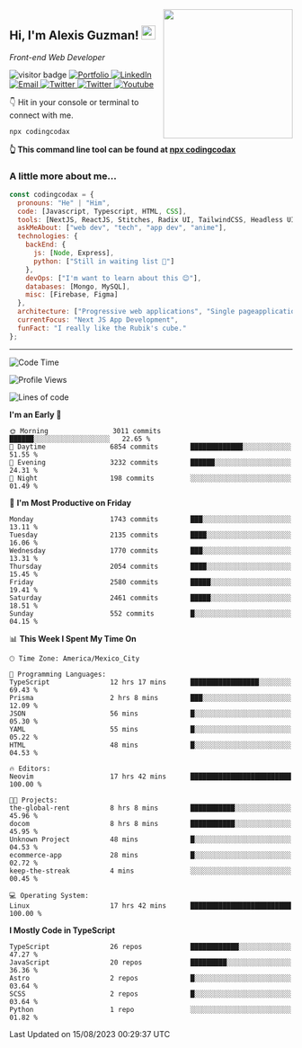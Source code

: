 <img align='right' src="https://media.giphy.com/media/M9gbBd9nbDrOTu1Mqx/giphy.gif" width="230">
<h2>Hi, I'm Alexis Guzman! <img src="https://media.giphy.com/media/hvRJCLFzcasrR4ia7z/giphy.gif" width="25px"></h2>
<p><em>Front-end Web Developer</em></p>

<p>
  <img src="https://visitor-badge.glitch.me/badge?page_id=a12989x.a12989x&left_color=black&right_color=gray" alt="visitor badge"/>
  <a href='https://www.codingcodax.dev/' target='_blank'>
    <img alt='Portfolio' src='https://img.shields.io/badge/Portfolio-black?logo=vercel&style=flat-square'>
  </a>
  <a href='https://linkedin.com/in/codingcodax/' target='_blank'>
    <img alt='LinkedIn' src='https://img.shields.io/badge/LinkedIn-black?logo=LinkedIn&style=flat-square'>
  </a>
  <a href='mailto:codingcodax@gmail.com' target='_blank'>
    <img alt='Email' src='https://img.shields.io/badge/Email-black?logo=Gmail&style=flat-square'>
  </a>
  <a href='https://twitter.com/codingcodax' target='_blank'>
    <img alt='Twitter' src='https://img.shields.io/badge/Twitter-black?logo=Twitter&style=flat-square'>
  </a>
  <a href='https://www.instagram.com/codingcodax/' target='_blank'>
    <img alt='Twitter' src='https://img.shields.io/badge/Instagram-black?logo=Instagram&style=flat-square'>
  </a>
  <a href='https://www.youtube.com/@codingcodax' target='_blank'>
    <img alt='Youtube' src='https://img.shields.io/badge/YouTube-black?logo=Youtube&style=flat-square'>
  </a>
</p>

👇 Hit in your console or terminal to connect with me.

```bash
npx codingcodax 
```
**👆 This command line tool can be found at [npx codingcodax](https://github.com/codingcodax/npx-codingcodax)**

<h3>A little more about me...</h3>

```javascript
const codingcodax = {
  pronouns: "He" | "Him",
  code: [Javascript, Typescript, HTML, CSS],
  tools: [NextJS, ReactJS, Stitches, Radix UI, TailwindCSS, Headless UI, Prisma],
  askMeAbout: ["web dev", "tech", "app dev", "anime"],
  technologies: {
    backEnd: {
      js: [Node, Express],
      python: ["Still in waiting list 🥲"]
    },
    devOps: ["I'm want to learn about this 😊"],
    databases: [Mongo, MySQL],
    misc: [Firebase, Figma]
  },
  architecture: ["Progressive web applications", "Single pageapplications"],
  currentFocus: "Next JS App Development",
  funFact: "I really like the Rubik's cube."
};
```

---

<!--START_SECTION:waka-->
![Code Time](http://img.shields.io/badge/Code%20Time-1%2C615%20hrs%201%20min-blue)

![Profile Views](http://img.shields.io/badge/Profile%20Views-0-blue)

![Lines of code](https://img.shields.io/badge/From%20Hello%20World%20I%27ve%20Written-8.8%20million%20lines%20of%20code-blue)

**I'm an Early 🐤** 

```text
🌞 Morning                3011 commits        ██████░░░░░░░░░░░░░░░░░░░   22.65 % 
🌆 Daytime                6854 commits        █████████████░░░░░░░░░░░░   51.55 % 
🌃 Evening                3232 commits        ██████░░░░░░░░░░░░░░░░░░░   24.31 % 
🌙 Night                  198 commits         ░░░░░░░░░░░░░░░░░░░░░░░░░   01.49 % 
```
📅 **I'm Most Productive on Friday** 

```text
Monday                   1743 commits        ███░░░░░░░░░░░░░░░░░░░░░░   13.11 % 
Tuesday                  2135 commits        ████░░░░░░░░░░░░░░░░░░░░░   16.06 % 
Wednesday                1770 commits        ███░░░░░░░░░░░░░░░░░░░░░░   13.31 % 
Thursday                 2054 commits        ████░░░░░░░░░░░░░░░░░░░░░   15.45 % 
Friday                   2580 commits        █████░░░░░░░░░░░░░░░░░░░░   19.41 % 
Saturday                 2461 commits        █████░░░░░░░░░░░░░░░░░░░░   18.51 % 
Sunday                   552 commits         █░░░░░░░░░░░░░░░░░░░░░░░░   04.15 % 
```


📊 **This Week I Spent My Time On** 

```text
🕑︎ Time Zone: America/Mexico_City

💬 Programming Languages: 
TypeScript               12 hrs 17 mins      █████████████████░░░░░░░░   69.43 % 
Prisma                   2 hrs 8 mins        ███░░░░░░░░░░░░░░░░░░░░░░   12.09 % 
JSON                     56 mins             █░░░░░░░░░░░░░░░░░░░░░░░░   05.30 % 
YAML                     55 mins             █░░░░░░░░░░░░░░░░░░░░░░░░   05.22 % 
HTML                     48 mins             █░░░░░░░░░░░░░░░░░░░░░░░░   04.53 % 

🔥 Editors: 
Neovim                   17 hrs 42 mins      █████████████████████████   100.00 % 

🐱‍💻 Projects: 
the-global-rent          8 hrs 8 mins        ███████████░░░░░░░░░░░░░░   45.96 % 
docom                    8 hrs 8 mins        ███████████░░░░░░░░░░░░░░   45.95 % 
Unknown Project          48 mins             █░░░░░░░░░░░░░░░░░░░░░░░░   04.53 % 
ecommerce-app            28 mins             █░░░░░░░░░░░░░░░░░░░░░░░░   02.72 % 
keep-the-streak          4 mins              ░░░░░░░░░░░░░░░░░░░░░░░░░   00.45 % 

💻 Operating System: 
Linux                    17 hrs 42 mins      █████████████████████████   100.00 % 
```

**I Mostly Code in TypeScript** 

```text
TypeScript               26 repos            ████████████░░░░░░░░░░░░░   47.27 % 
JavaScript               20 repos            █████████░░░░░░░░░░░░░░░░   36.36 % 
Astro                    2 repos             █░░░░░░░░░░░░░░░░░░░░░░░░   03.64 % 
SCSS                     2 repos             █░░░░░░░░░░░░░░░░░░░░░░░░   03.64 % 
Python                   1 repo              ░░░░░░░░░░░░░░░░░░░░░░░░░   01.82 % 
```




 Last Updated on 15/08/2023 00:29:37 UTC
<!--END_SECTION:waka-->
